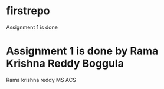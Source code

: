 # firstrepo
Assignment 1 is done 
# Assignment 1 is done by Rama Krishna Reddy Boggula
Rama krishna reddy 
MS ACS

